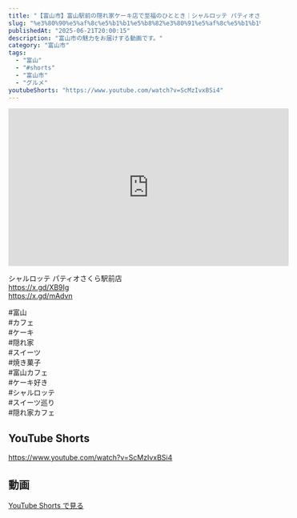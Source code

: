 ```yaml
---
title: "【富山市】富山駅前の隠れ家ケーキ店で至福のひととき｜シャルロッテ パティオさくら富山駅前店 #shorts"
slug: "%e3%80%90%e5%af%8c%e5%b1%b1%e5%b8%82%e3%80%91%e5%af%8c%e5%b1%b1%e9%a7%85%e5%89%8d%e3%81%ae%e9%9a%a0%e3%82%8c%e5%ae%b6%e3%82%b1%e3%83%bc%e3%82%ad%e5%ba%97%e3%81%a7%e8%87%b3%e7%a6%8f%e3%81%ae%e3%81%b2"
publishedAt: "2025-06-21T20:00:15"
description: "富山市の魅力をお届けする動画です。"
category: "富山市"
tags: 
  - "富山"
  - "#shorts"
  - "富山市"
  - "グルメ"
youtubeShorts: "https://www.youtube.com/watch?v=ScMzIvxBSi4"
---
```


<iframe width="560" height="315" src="https://www.youtube.com/embed/AsITELrVTL0" frameborder="0" allowfullscreen></iframe>

シャルロッテ パティオさくら駅前店<br />
https://x.gd/XB9Ig<br />
https://x.gd/mAdvn

#富山<br />
#カフェ<br />
#ケーキ<br />
#隠れ家<br />
#スイーツ<br />
#焼き菓子<br />
#富山カフェ<br />
#ケーキ好き<br />
#シャルロッテ<br />
#スイーツ巡り<br />
#隠れ家カフェ

## YouTube Shorts

https://www.youtube.com/watch?v=ScMzIvxBSi4

## 動画

[YouTube Shorts で見る](https://www.youtube.com/watch?v=ScMzIvxBSi4)

